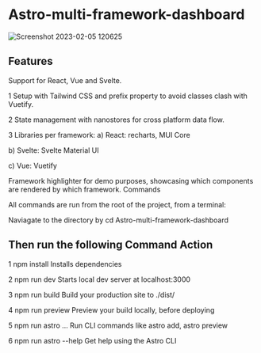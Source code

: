 # Astro-multi-framework-dashboard

![Screenshot 2023-02-05 120625](https://user-images.githubusercontent.com/93249038/216805527-194cb91c-cbcf-40dd-a104-89dedf57a3ca.png)

## Features
Support for React, Vue and Svelte.

1 Setup with Tailwind CSS and prefix property to avoid classes clash with Vuetify.

2 State management with nanostores for cross platform data flow.

3 Libraries per framework:
a) React: recharts, MUI Core

b) Svelte: Svelte Material UI

c) Vue: Vuetify

Framework highlighter for demo purposes, showcasing which components are rendered by which framework.
Commands

All commands are run from the root of the project, from a terminal:

Naviagate to the directory by cd Astro-multi-framework-dashboard

## Then run the following Command	Action
1 npm install	Installs dependencies

2 npm run dev	Starts local dev server at localhost:3000

3 npm run build	Build your production site to ./dist/

4 npm run preview	Preview your build locally, before deploying

5 npm run astro ...	Run CLI commands like astro add, astro preview

6 npm run astro --help	Get help using the Astro CLI
